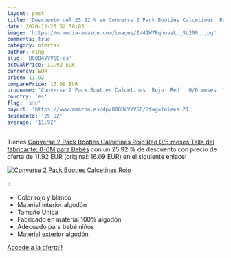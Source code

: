 ```yaml
---
layout: post
title: 'Descuento del 25.92 % en Converse 2 Pack Booties Calcetines  Rojo'
date: 2020-12-25 02:58:03
image: 'https://m.media-amazon.com/images/I/41W7BqhuvaL._SL200_.jpg'
comments: true
category: ofertas
author: ring
slug: 'B00B4VYV5E-es'
actualPrice: 11.92 EUR
currency: EUR
price: 11.92
comparePrice: 16.09 EUR
prodname: 'Converse 2 Pack Booties Calcetines  Rojo  Red   0/6 meses  Talla del fabricante: 0-6M  para Bebés'
country: 'es'
flag: '🇪🇸'
buyurl: 'https://www.amazon.es/dp/B00B4VYV5E/?tag=tolees-21'
descuento: '25.92'
average: '11.92'
---
```


Tienes [Converse 2 Pack Booties Calcetines  Rojo  Red   0/6 meses  Talla del fabricante: 0-6M  para Bebés](https://www.amazon.es/dp/B00B4VYV5E/?tag=tolees-21) con un 25.92 % de descuento con precio de oferta de 11.92 EUR (original: 16.09 EUR) en el siguiente enlace!

[![Converse 2 Pack Booties Calcetines  Rojo](https://m.media-amazon.com/images/I/41W7BqhuvaL._SL200_.jpg)](https://www.amazon.es/dp/B00B4VYV5E/?tag=tolees-21)

ℹ️:

- Color rojo y blanco
- Material interior algodón
- Tamaño Unica
- Fabricado en material 100% algodón
- Adecuado para bebé niños
- Material exterior algodón

[Accede a la oferta!!](https://www.amazon.es/dp/B00B4VYV5E/?tag=tolees-21)
